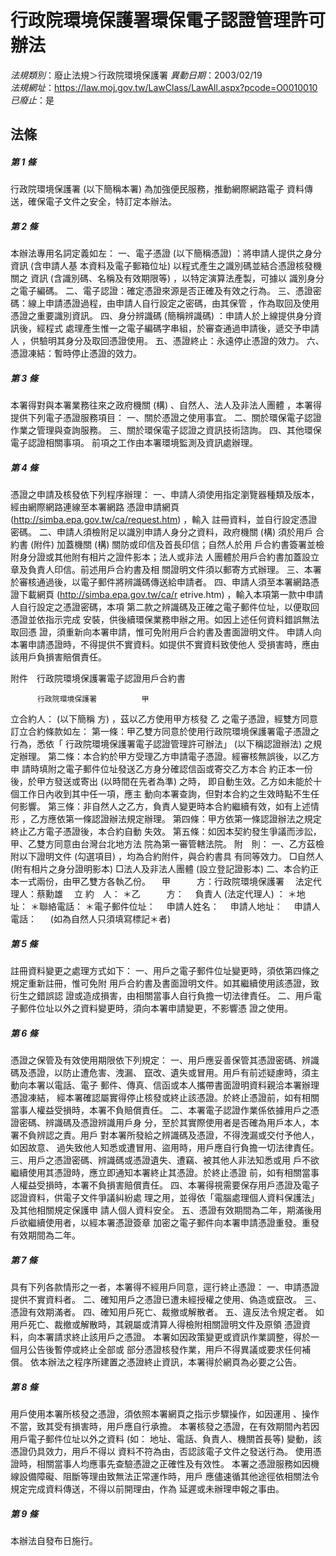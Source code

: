 # 行政院環境保護署環保電子認證管理許可辦法

*法規類別*：廢止法規＞行政院環境保護署
*異動日期*：2003/02/19  
*法規網址*：https://law.moj.gov.tw/LawClass/LawAll.aspx?pcode=O0010010
*已廢止*：是


## 法條
##### 第 1 條
行政院環境保護署 (以下簡稱本署) 為加強便民服務，推動網際網路電子
資料傳送，確保電子文件之安全，特訂定本辦法。

##### 第 2 條
本辦法專用名詞定義如左：
一、電子憑證 (以下簡稱憑證) ：將申請人提供之身分資訊 (含申請人基
    本資料及電子郵箱位址) 以程式產生之識別碼並結合憑證核發機關之
    資訊 (含識別碼、名稱及有效期限等) ，以特定演算法產製，可據以
    識別身分之電子編碼。
二、電子認證：確定憑證來源是否正確及有效之行為。
三、憑證密碼：線上申請憑證過程，由申請人自行設定之密碼，由其保管
    ，作為取回及使用憑證之重要識別資訊。
四、身分辨識碼 (簡稱辨識碼) ：申請人於上線提供身分資訊後，經程式
    處理產生惟一之電子編碼字串組，於審查通過申請後，遞交予申請人
    ，供驗明其身分及取回憑證使用。
五、憑證終止：永遠停止憑證的效力。
六、憑證凍結：暫時停止憑證的效力。


##### 第 3 條
本署得對與本署業務往來之政府機關 (構) 、自然人、法人及非法人團體
，本署得提供下列電子憑證服務項目：
一、關於憑證之使用事宜。
二、關於環保電子認證作業之管理與查詢服務。
三、關於環保電子認證之資訊技術諮詢。
四、其他環保電子認證相關事項。
前項之工作由本署環境監測及資訊處辦理。


##### 第 4 條
憑證之申請及核發依下列程序辦理：
一、申請人須使用指定瀏覽器種類及版本，經由網際網路連線至本署網路
    憑證申請網頁 (http://simba.epa.gov.tw/ca/request.htm) ，輸入
    註冊資料，並自行設定憑證密碼。
二、申請人須檢附足以識別申請人身分之資料，政府機關 (構) 須於用戶
    合約書 (附件) 加蓋機關 (構) 關防或印信及首長印信；自然人於用
    戶合約書簽署並檢附身分證或其他附有相片之證件影本；法人或非法
    人團體於用戶合約書加蓋設立章及負責人印信。前述用戶合約書及相
    關證明文件須以郵寄方式辦理。
三、本署於審核通過後，以電子郵件將辨識碼傳送給申請者。
四、申請人須至本署網路憑證下載網頁 (http://simba.epa.gov.tw/ca/r
    etrive.htm) ，輸入本項第一款中申請人自行設定之憑證密碼，本項
    第二款之辨識碼及正確之電子郵件位址，以便取回憑證並依指示完成
    安裝，供後續環保業務申辦之用。如因上述任何資料錯誤無法取回憑
    證，須重新向本署申請，惟可免附用戶合約書及書面證明文件。
申請人向本署申請憑證時，不得提供不實資料。如提供不實資料致使他人
受損害時，應由該用戶負損害賠償責任。

附件　行政院環境保護署電子認證用戶合約書

          行政院環境保護署          甲
立合約人：                 (以下簡稱  方) ，茲以乙方使用甲方核發
                                    乙
          之電子憑證，經雙方同意訂立合約條款如左：
第一條：甲乙雙方同意於使用行政院環境保護署電子憑證之行為，悉依「
        行政院環境保護署電子認證管理許可辦法」 (以下稱認證辦法)
        之規定辦理。
第二條：本合約於甲方受理乙方申請電子憑證。經審核無誤後，以乙方申
        請時填附之電子郵件位址發送乙方身分確認信函或寄交乙方本合
        約正本一份後，於甲方發送或寄出 (以時間在先者為準) 之時，
        即自動生效。乙方如未能於十個工作日內收到其中任一項，應主
        動向本署查詢，但對本合約之生效時點不生任何影響。
第三條：非自然人之乙方，負責人變更時本合約繼續有效，如有上述情形
        ，乙方應依第一條認證辦法規定辦理。
第四條：甲方依第一條認證辦法之規定終止乙方電子憑證後，本合約自動
        失效。
第五條：如因本契約發生爭議而涉訟，甲、乙雙方同意由台灣台北地方法
        院為第一審管轄法院。
附　則：
一、乙方茲檢附以下證明文件 (勾選項目) ，均為合約附件，與合約書具
    有同等效力。
    □自然人 (附有相片之身分證明影本)
    □法人及非法人團體 (設立登記證影本)
二、本合約正本一式兩份，由甲乙雙方各執乙份。
                                  　甲　　　方：行政院環境保護署
                                  　法定代理人：蔡勳雄
                                  　立  約　人：
                                  ＊乙　　　方：
                                  　負責人 (法定代理人) ：
                                  ＊地　　　址：
                                  ＊聯絡電話：
                                  ＊電子郵件位址：
                                  　申請人姓名：
                                  　申請人地址：
                                  　申請人電話：
                                  　
(如為自然人只須填寫標記＊者)


##### 第 5 條
註冊資料變更之處理方式如下：
一、用戶之電子郵件位址變更時，須依第四條之規定重新註冊，惟可免附
    用戶合約書及書面證明文件。如其繼續使用該憑證，致衍生之錯誤認
    證或造成損害，由相關當事人自行負擔一切法律責任。
二、用戶電子郵件位址以外之資料變更時，須向本署申請變更，不影響憑
    證之使用。


##### 第 6 條
憑證之保管及有效使用期限依下列規定：
一、用戶應妥善保管其憑證密碼、辨識碼及憑證，以防止遭危害、洩漏、
    竄改、遺失或冒用。用戶有前述疑慮時，須主動向本署以電話、電子
    郵件、傳真、信函或本人攜帶書面證明資料親洽本署辦理憑證凍結，
    經本署確認屬實得停止核發或終止該憑證。於終止憑證前，如有相關
    當事人權益受損時，本署不負賠償責任。
二、本署電子認證作業係依據用戶之憑證密碼、辨識碼及憑證辨識用戶身
    分，至於其實際使用者是否確為用戶本人，本署不負辨認之責。用戶
    對本署所發給之辨識碼及憑證，不得洩漏或交付予他人，如因故意、
    過失致他人知悉或遭冒用、盜用時，用戶應自行負擔一切法律責任。
三、用戶之憑證密碼、辨識碼或憑證遺失、遭竊、被其他人非法知悉或用
    戶不欲繼續使用其憑證時，應立即通知本署終止其憑證。於終止憑證
    前，如有相關當事人權益受損時，本署不負損害賠償責任。
四、本署得視需要保存用戶憑證及電子認證資料，供電子文件爭議糾紛處
    理之用，並得依「電腦處理個人資料保護法」及其他相關規定保護申
    請人個人資料安全。
五、憑證有效期間為二年，期滿後用戶欲繼續使用者，以經本署憑證簽章
    加密之電子郵件向本署申請憑證重發。重發有效期間為二年。


##### 第 7 條
具有下列各款情形之一者，本署得不經用戶同意，逕行終止憑證：
一、申請憑證提供不實資料者。
二、確知用戶之憑證已遭未經授權之使用、偽造或竄改。
三、憑證有效期滿者。
四、確知用戶死亡、裁撤或解散者。
五、違反法令規定者。
如用戶死亡、裁撤或解散時，其親屬或清算人得檢附相關證明文件及原領
憑證資料，向本署請求終止該用戶之憑證。
本署如因政策變更或資訊作業調整，得於一個月公告後暫停或終止全部或
部分憑證核發作業，用戶不得異議或要求任何補償。
依本辦法之程序所建置之憑證終止資訊，本署得於網頁為必要之公告。


##### 第 8 條
用戶使用本署所核發之憑證，須依照本署網頁之指示步驟操作，如因運用
、操作不當，致其受有損害時，用戶應自行承擔。
本署核發之憑證，在有效期間內若因用戶電子郵件位址以外之資料 (如：
地址、電話、負責人、機關首長等) 變動，該憑證仍具效力，用戶不得以
資料不符為由，否認該電子文件之發送行為。
使用憑證時，相關當事人均應事先查驗憑證之正確性及有效性。
本署之憑證服務如因機線設備障礙、阻斷等理由致無法正常運作時，用戶
應儘速循其他途徑依相關法令規定完成資料傳送，不得以前開理由，作為
延遲或未辦理申報之事由。

##### 第 9 條
本辦法自發布日施行。


